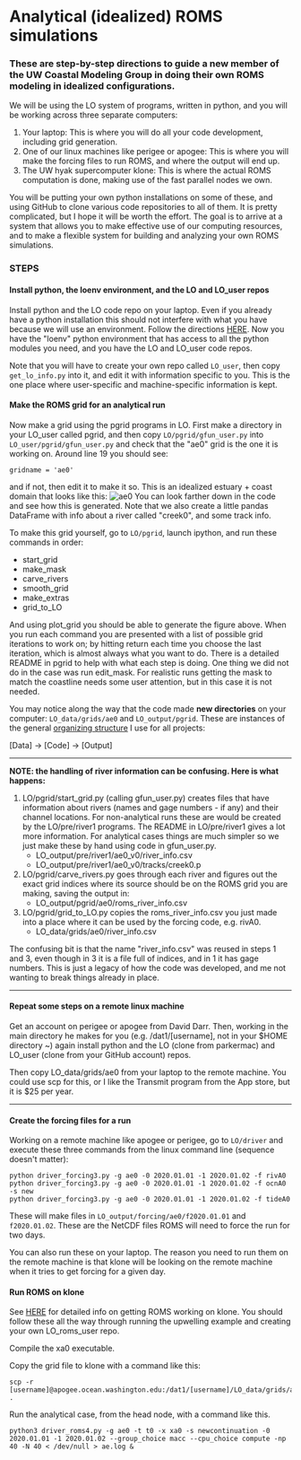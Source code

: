 # Analytical (idealized) ROMS simulations

### These are step-by-step directions to guide a new member of the UW Coastal Modeling Group in doing their own ROMS modeling in idealized configurations.

We will be using the LO system of programs, written in python, and you will be working across three separate computers:

1. Your laptop: This is where you will do all your code development, including grid generation.
2. One of our linux machines like perigee or apogee: This is where you will make the forcing files to run ROMS, and where the output will end up.
3. The UW hyak supercomputer klone: This is where the actual ROMS computation is done, making use of the fast parallel nodes we own.

You will be putting your own python installations on some of these, and using GitHub to clone various code repositories to all of them.  It is pretty complicated, but I hope it will be worth the effort. The goal is to arrive at a system that allows you to make effective use of our computing resources, and to make a flexible system for building and analyzing your own ROMS simulations.

### STEPS

#### Install python, the loenv environment, and the LO and LO_user repos

Install python and the LO code repo on your laptop. Even if you already have a python installation this should not interfere with what you have because we will use an environment. Follow the directions [HERE](https://github.com/parkermac/LO/blob/main/README.md). Now you have the "loenv" python environment that has access to all the python modules you need, and you have the LO and LO_user code repos.

Note that you will have to create your own repo called `LO_user`, then copy `get_lo_info.py` into it, and edit it with information specific to you. This is the one place where user-specific and machine-specific information is kept.

#### Make the ROMS grid for an analytical run

Now make a grid using the pgrid programs in LO. First make a directory in your LO_user called pgrid, and then copy `LO/pgrid/gfun_user.py` into `LO_user/pgrid/gfun_user.py` and check that the "ae0" grid is the one it is working on. Around line 19 you should see:
```
gridname = 'ae0'
```
and if not, then edit it to make it so. This is an idealized estuary + coast domain that looks like this: ![ae0](./figures/ae0.png) You can look farther down in the code and see how this is generated.  Note that we also create a little pandas DataFrame with info about a river called "creek0", and some track info.

To make this grid yourself, go to `LO/pgrid`, launch ipython, and run these commands in order:
- start_grid
- make_mask
- carve_rivers
- smooth_grid
- make_extras
- grid_to_LO

And using plot_grid you should be able to generate the figure above.  When you run each command you are presented with a list of possible grid iterations to work on; by hitting return each time you choose the last iteration, which is almost always what you want to do. There is a detailed README in pgrid to help with what each step is doing. One thing we did not do in the case was run edit_mask.  For realistic runs getting the mask to match the coastline needs some user attention, but in this case it is not needed.

You may notice along the way that the code made **new directories** on your computer: `LO_data/grids/ae0` and `LO_output/pgrid`. These are instances of the general [organizing structure](http://faculty.washington.edu/pmacc/Research/new_ideas.html) I use for all projects:

[Data] -> [Code] -> [Output]

---

**NOTE: the handling of river information can be confusing. Here is what happens:**

1. LO/pgrid/start_grid.py (calling gfun_user.py) creates files that have information about rivers (names and gage numbers - if any) and their channel locations. For non-analytical runs these are would be created by the LO/pre/river1 programs. The README in LO/pre/river1 gives a lot more information. For analytical cases things are much simpler so we just make these by hand using code in gfun_user.py.
    - LO_output/pre/river1/ae0_v0/river_info.csv
    - LO_output/pre/river1/ae0_v0/tracks/creek0.p
2. LO/pgrid/carve_rivers.py goes through each river and figures out the exact grid indices where its source should be on the ROMS grid you are making, saving the output in:
    - LO_output/pgrid/ae0/roms_river_info.csv
3. LO/pgrid/grid_to_LO.py copies the roms_river_info.csv you just made into a place where it can be used by the forcing code, e.g. rivA0.
    - LO_data/grids/ae0/river_info.csv

The confusing bit is that the name "river_info.csv" was reused in steps 1 and 3, even though in 3 it is a file full of indices, and in 1 it has gage numbers. This is just a legacy of how the code was developed, and me not wanting to break things already in place.

---

#### Repeat some steps on a remote linux machine

Get an account on perigee or apogee from David Darr.  Then, working in the main directory he makes for you (e.g. /dat1/[username], not in your $HOME directory ~) again install python and the LO (clone from parkermac) and LO_user (clone from your GitHub account) repos.

Then copy LO_data/grids/ae0 from your laptop to the remote machine.  You could use scp for this, or I like the Transmit program from the App store, but it is $25 per year.

---

#### Create the forcing files for a run

Working on a remote machine like apogee or perigee, go to `LO/driver` and execute these three commands from the linux command line (sequence doesn't matter):
```
python driver_forcing3.py -g ae0 -0 2020.01.01 -1 2020.01.02 -f rivA0
python driver_forcing3.py -g ae0 -0 2020.01.01 -1 2020.01.02 -f ocnA0 -s new
python driver_forcing3.py -g ae0 -0 2020.01.01 -1 2020.01.02 -f tideA0
```
These will make files in `LO_output/forcing/ae0/f2020.01.01` and `f2020.01.02`. These are the NetCDF files ROMS will need to force the run for two days.

You can also run these on your laptop. The reason you need to run them on the remote machine is that klone will be looking on the remote machine when it tries to get forcing for a given day.

#### Run ROMS on klone

See [HERE](https://github.com/parkermac/LO_roms_user/blob/main/README.md) for detailed info on getting ROMS working on klone. You should follow these all the way through running the upwelling example and creating your own LO_roms_user repo.

Compile the xa0 executable.

Copy the grid file to klone with a command like this:
```
scp -r [username]@apogee.ocean.washington.edu:/dat1/[username]/LO_data/grids/ae0 .
```
Run the analytical case, from the head node, with a command like this.
```
python3 driver_roms4.py -g ae0 -t t0 -x xa0 -s newcontinuation -0 2020.01.01 -1 2020.01.02 --group_choice macc --cpu_choice compute -np 40 -N 40 < /dev/null > ae.log &
```
